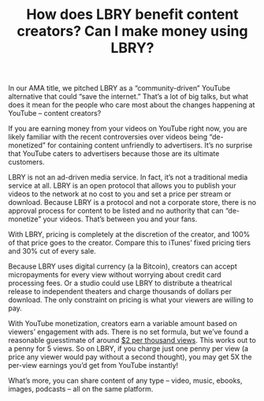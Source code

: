﻿---
title: How does LBRY benefit content creators? Can I make money using LBRY?
category: publisher
order: 2
---
In our AMA title, we pitched LBRY as a “community-driven” YouTube alternative that could “save the internet.” That’s a lot of big talks, but what does it mean for the people who care most about the changes happening at YouTube – content creators?

If you are earning money from your videos on YouTube right now, you are likely familiar with the recent controversies over videos being “de-monetized” for containing content unfriendly to advertisers. It’s no surprise that YouTube caters to advertisers because those are its ultimate customers.

LBRY is not an ad-driven media service. In fact, it’s not a traditional media service at all. LBRY is an open protocol that allows you to publish your videos to the network at no cost to you and set a price per stream or download. Because LBRY is a protocol and not a corporate store, there is no approval process for content to be listed and no authority that can “de-monetize” your videos. That’s between you and your fans.

With LBRY, pricing is completely at the discretion of the creator, and 100% of that price goes to the creator. Compare this to iTunes’ fixed pricing tiers and 30% cut of every sale.

Because LBRY uses digital currency (a la Bitcoin), creators can accept micropayments for every view without worrying about credit card processing fees. Or a studio could use LBRY to distribute a theatrical release to independent theaters and charge thousands of dollars per download. The only constraint on pricing is what your viewers are willing to pay.

With YouTube monetization, creators earn a variable amount based on viewers’ engagement with ads. There is no set formula, but we’ve found a reasonable guesstimate of around [$2 per thousand views](https://www.quora.com/How-much-does-YouTube-pay-partners-for-their-content). This works out to a penny for 5 views. So on LBRY, if you charge just one penny per view (a price any viewer would pay without a second thought), you may get 5X the per-view earnings you’d get from YouTube instantly!

What’s more, you can share content of any type – video, music, ebooks, images, podcasts – all on the same platform.

